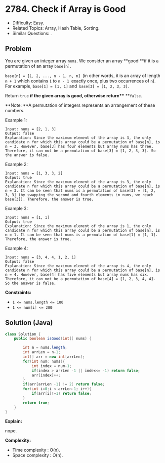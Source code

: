 # 2784. Check if Array is Good

- Difficulty: Easy.
- Related Topics: Array, Hash Table, Sorting.
- Similar Questions: .

## Problem

You are given an integer array `nums`. We consider an array **good **if it is a permutation of an array `base[n]`.

`base[n] = [1, 2, ..., n - 1, n, n] `(in other words, it is an array of length `n + 1` which contains `1` to `n - 1 `exactly once, plus two occurrences of `n`). For example, `base[1] = [1, 1]` and` base[3] = [1, 2, 3, 3]`.

Return `true` **if the given array is good, otherwise return\*\*** \*\*`false`.

**Note: **A permutation of integers represents an arrangement of these numbers.

Example 1:

```
Input: nums = [2, 1, 3]
Output: false
Explanation: Since the maximum element of the array is 3, the only candidate n for which this array could be a permutation of base[n], is n = 3. However, base[3] has four elements but array nums has three. Therefore, it can not be a permutation of base[3] = [1, 2, 3, 3]. So the answer is false.
```

Example 2:

```
Input: nums = [1, 3, 3, 2]
Output: true
Explanation: Since the maximum element of the array is 3, the only candidate n for which this array could be a permutation of base[n], is n = 3. It can be seen that nums is a permutation of base[3] = [1, 2, 3, 3] (by swapping the second and fourth elements in nums, we reach base[3]). Therefore, the answer is true.
```

Example 3:

```
Input: nums = [1, 1]
Output: true
Explanation: Since the maximum element of the array is 1, the only candidate n for which this array could be a permutation of base[n], is n = 1. It can be seen that nums is a permutation of base[1] = [1, 1]. Therefore, the answer is true.
```

Example 4:

```
Input: nums = [3, 4, 4, 1, 2, 1]
Output: false
Explanation: Since the maximum element of the array is 4, the only candidate n for which this array could be a permutation of base[n], is n = 4. However, base[4] has five elements but array nums has six. Therefore, it can not be a permutation of base[4] = [1, 2, 3, 4, 4]. So the answer is false.
```

**Constraints:**

- `1 <= nums.length <= 100`
- `1 <= num[i] <= 200`

## Solution (Java)

```java
class Solution {
    public boolean isGood(int[] nums) {

        int n = nums.length;
        int arrLen = n-1;
        int[] arr = new int[arrLen];
        for(int num: nums){
            int index = num-1;
            if(index > arrLen -1 || index<= -1) return false;
            arr[index]++;
        }
        if(arr[arrLen -1] != 2) return false;
        for(int i=0;i < arrLen-1; i++){
            if(arr[i]!=1) return false;
        }
        return true;
    }
}
```

**Explain:**

nope.

**Complexity:**

- Time complexity : O(n).
- Space complexity : O(n).
